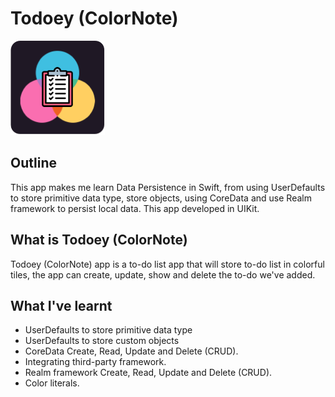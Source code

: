 #  Todoey (ColorNote)

![Todoey-Logo](Documentation/iOS-Todoey.png)

## Outline

This app makes me learn Data Persistence in Swift, from using UserDefaults to store primitive data type, store objects, using CoreData and use Realm framework to persist local data. This app developed in UIKit.

## What is Todoey (ColorNote)

Todoey (ColorNote) app is a to-do list app that will store to-do list in colorful tiles, the app can create, update, show and delete the to-do we've added.

## What I've learnt

* UserDefaults to store primitive data type
* UserDefaults to store custom objects
* CoreData Create, Read, Update and Delete (CRUD).
* Integrating third-party framework.
* Realm framework Create, Read, Update and Delete (CRUD).
* Color literals.
